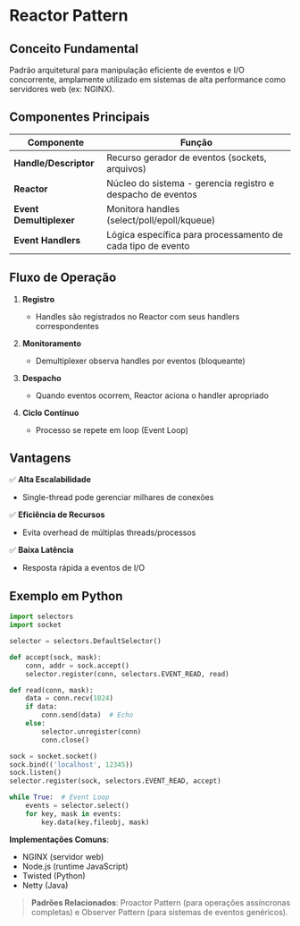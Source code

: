 # Reactor Pattern

## Conceito Fundamental

Padrão arquitetural para manipulação eficiente de eventos e I/O concorrente, amplamente utilizado em sistemas de alta performance como servidores web (ex: NGINX).

## Componentes Principais

| Componente              | Função                                                      |
| ----------------------- | ----------------------------------------------------------- |
| **Handle/Descriptor**   | Recurso gerador de eventos (sockets, arquivos)              |
| **Reactor**             | Núcleo do sistema - gerencia registro e despacho de eventos |
| **Event Demultiplexer** | Monitora handles (select/poll/epoll/kqueue)                 |
| **Event Handlers**      | Lógica específica para processamento de cada tipo de evento |

## Fluxo de Operação

1. **Registro**

   - Handles são registrados no Reactor com seus handlers correspondentes

2. **Monitoramento**

   - Demultiplexer observa handles por eventos (bloqueante)

3. **Despacho**

   - Quando eventos ocorrem, Reactor aciona o handler apropriado

4. **Ciclo Contínuo**
   - Processo se repete em loop (Event Loop)

## Vantagens

✅ **Alta Escalabilidade**

- Single-thread pode gerenciar milhares de conexões

✅ **Eficiência de Recursos**

- Evita overhead de múltiplas threads/processos

✅ **Baixa Latência**

- Resposta rápida a eventos de I/O

## Exemplo em Python

```python
import selectors
import socket

selector = selectors.DefaultSelector()

def accept(sock, mask):
    conn, addr = sock.accept()
    selector.register(conn, selectors.EVENT_READ, read)

def read(conn, mask):
    data = conn.recv(1024)
    if data:
        conn.send(data)  # Echo
    else:
        selector.unregister(conn)
        conn.close()

sock = socket.socket()
sock.bind(('localhost', 12345))
sock.listen()
selector.register(sock, selectors.EVENT_READ, accept)

while True:  # Event Loop
    events = selector.select()
    for key, mask in events:
        key.data(key.fileobj, mask)
```

**Implementações Comuns**:

- NGINX (servidor web)
- Node.js (runtime JavaScript)
- Twisted (Python)
- Netty (Java)

> **Padrões Relacionados**: Proactor Pattern (para operações assíncronas completas) e Observer Pattern (para sistemas de eventos genéricos).
